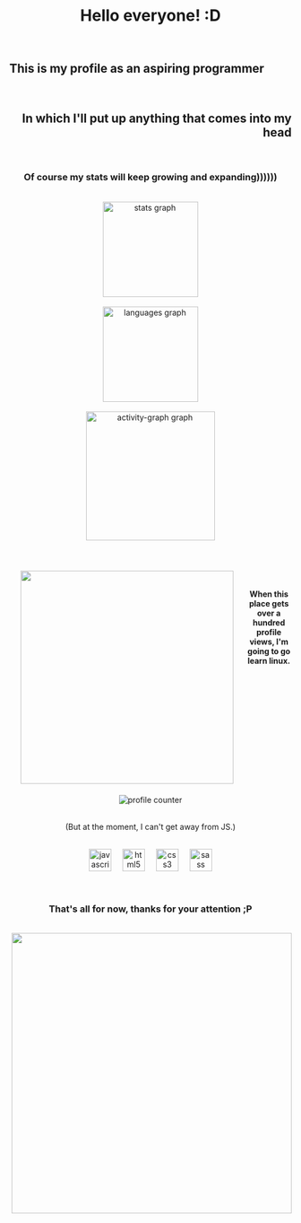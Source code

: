 <h1 align="center">Hello everyone! :D</h1>
<br>

<h2 align="left">This is my profile as an aspiring programmer</h2>
<br>

<h2 align="right">In which I'll put up anything that comes into my head</h2>
<br>

<h3 align="center">Of course my stats will keep growing and expanding))))))</h3>
<br>

<div align="center">
  <img src="https://github-readme-stats.vercel.app/api?username=Biba4444&hide_title=true&hide_rank=false&show_icons=true&include_all_commits=true&count_private=true&disable_animations=false&theme=chartreuse-dark&locale=en&hide_border=false&order=1" height="170" alt="stats graph" /> 
  <br><br>
  <img src="https://github-readme-stats.vercel.app/api/top-langs?username=Biba4444&locale=en&hide_title=false&layout=compact&card_width=320&langs_count=10&theme=chartreuse-dark&hide_border=false&order=2" height="170" alt="languages graph" /> 
  <br><br>
  <img src="https://github-readme-activity-graph.vercel.app/graph?username=Biba4444&radius=16&theme=chartreuse-dark&area=true&order=5&hide_title=true" height="230" alt="activity-graph graph"  />
</div>
<br><br>

<img align="left" height="380" src="https://i.giphy.com/media/v1.Y2lkPTc5MGI3NjExMGZiZnp3OHV0dGF4cTU3cmVobHMxbDRmeXp6MW9nbWdqaWh0aGloZyZlcD12MV9pbnRlcm5hbF9naWZfYnlfaWQmY3Q9Zw/l3ZrVw8NkxIly/giphy.gif" style="padding: 20px;" />
<br><br>

<h4 align="center">When this place gets over a hundred profile views, I'm going to go learn linux.</h4>
<br>

<div align="center">
  <img src="https://profile-counter.glitch.me/Biba4444/count.svg?" alt="profile counter" />
</div>
<br>

<p align="center">(But at the moment, I can't get away from JS.)</p>
<br>

<div align="center">
  <img src="https://cdn.jsdelivr.net/gh/devicons/devicon/icons/javascript/javascript-original.svg" height="40" alt="javascript logo"  />
  <img width="12" />
  <img src="https://cdn.jsdelivr.net/gh/devicons/devicon/icons/html5/html5-original.svg" height="40" alt="html5 logo"  />
  <img width="12" />
  <img src="https://cdn.jsdelivr.net/gh/devicons/devicon/icons/css3/css3-original.svg" height="40" alt="css3 logo"  />
  <img width="12" />
  <img src="https://cdn.jsdelivr.net/gh/devicons/devicon/icons/sass/sass-original.svg" height="40" alt="sass logo"  />
</div>
<br>
<br>

<div align="center">
<h3 align="center" style="margin-top: 20px;">That's all for now, thanks for your attention ;P</h3>
</div>
<br>
<img align="right" height="500" width="500" src="https://i.giphy.com/media/v1.Y2lkPTc5MGI3NjExaWVqNXFyYW8xYjF4aGo5OWtqMjMwN2RhbmxqdXFxcTM4M3FwNjl0dSZlcD12MV9pbnRlcm5hbF9naWZfYnlfaWQmY3Q9Zw/HRlqQv8KiAlgc/giphy.gif" />
